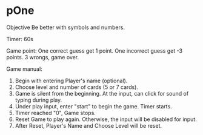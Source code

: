 # pOne

Objective
Be better with symbols and numbers.

Timer: 60s

Game point:
One correct guess get 1 point.
One incorrect guess get -3 points.
3 wrongs, game over.

Game manual:
1. Begin with entering Player's name (optional).
2. Choose level and number of cards (5 or 7 cards).
3. Game is silent from the beginning. At the input, can click for sound of typing during play.
4. Under play input, enter "start" to begin the game. Timer starts.
5. Timer reached "0", Game stops.
6. Reset Game to play again. Otherwise, the input will be disabled for input.
7. After Reset, Player's Name and Choose Level will be reset.
